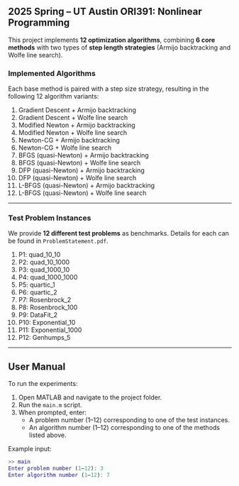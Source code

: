 ## 2025 Spring – UT Austin ORI391: Nonlinear Programming

This project implements **12 optimization algorithms**, combining **6 core methods** with two types of **step length strategies** (Armijo backtracking and Wolfe line search).

### Implemented Algorithms

Each base method is paired with a step size strategy, resulting in the following 12 algorithm variants:

1. Gradient Descent + Armijo backtracking  
2. Gradient Descent + Wolfe line search  
3. Modified Newton + Armijo backtracking  
4. Modified Newton + Wolfe line search  
5. Newton-CG + Armijo backtracking  
6. Newton-CG + Wolfe line search  
7. BFGS (quasi-Newton) + Armijo backtracking  
8. BFGS (quasi-Newton) + Wolfe line search  
9. DFP (quasi-Newton) + Armijo backtracking  
10. DFP (quasi-Newton) + Wolfe line search  
11. L-BFGS (quasi-Newton) + Armijo backtracking  
12. L-BFGS (quasi-Newton) + Wolfe line search  

---

### Test Problem Instances

We provide **12 different test problems** as benchmarks. Details for each can be found in `ProblemStatement.pdf`.

1. P1: quad_10_10  
2. P2: quad_10_1000  
3. P3: quad_1000_10  
4. P4: quad_1000_1000  
5. P5: quartic_1  
6. P6: quartic_2  
7. P7: Rosenbrock_2  
8. P8: Rosenbrock_100  
9. P9: DataFit_2  
10. P10: Exponential_10  
11. P11: Exponential_1000  
12. P12: Genhumps_5  

---

## User Manual

To run the experiments:

1. Open MATLAB and navigate to the project folder.
2. Run the `main.m` script.
3. When prompted, enter:
   - A problem number (1–12) corresponding to one of the test instances.
   - An algorithm number (1–12) corresponding to one of the methods listed above.

Example input:
```matlab
>> main
Enter problem number (1–12): 3
Enter algorithm number (1–12): 7
